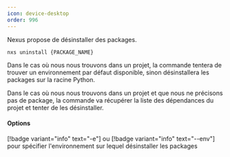 ```yaml
---
icon: device-desktop
order: 996
---
```

Nexus propose de désinstaller des packages.

```console
nxs uninstall {PACKAGE_NAME}
```

Dans le cas où nous nous trouvons dans un projet, la commande tentera de trouver un environnement par défaut disponible, sinon désinstallera les packages sur la racine Python.

Dans le cas où nous nous trouvons dans un projet et que nous ne précisons pas de package, la commande va récupérer la liste des dépendances du projet et tenter de les désinstaller.
<br>
#### Options

[!badge variant="info" text="-e"] ou [!badge variant="info" text="--env"] pour spécifier l'environnement sur lequel désinstaller les packages
